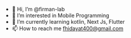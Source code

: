 - 👋 Hi, I’m @firman-lab
- 👀 I’m interested in Mobile Programming
- 🌱 I’m currently learning kotlin, Next Js, Flutter
- 📫 How to reach me fhidayat400@gmail.com

<!---
firman-lab/firman-lab is a ✨ special ✨ repository because its `README.md` (this file) appears on your GitHub profile.
You can click the Preview link to take a look at your changes.
--->
